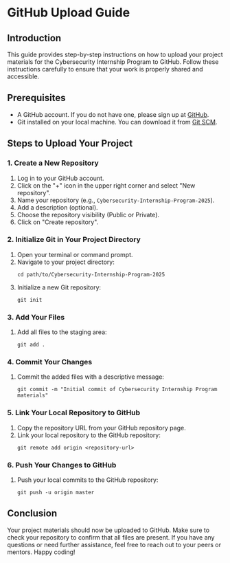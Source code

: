 # GitHub Upload Guide

## Introduction
This guide provides step-by-step instructions on how to upload your project materials for the Cybersecurity Internship Program to GitHub. Follow these instructions carefully to ensure that your work is properly shared and accessible.

## Prerequisites
- A GitHub account. If you do not have one, please sign up at [GitHub](https://github.com).
- Git installed on your local machine. You can download it from [Git SCM](https://git-scm.com/).

## Steps to Upload Your Project

### 1. Create a New Repository
1. Log in to your GitHub account.
2. Click on the "+" icon in the upper right corner and select "New repository".
3. Name your repository (e.g., `Cybersecurity-Internship-Program-2025`).
4. Add a description (optional).
5. Choose the repository visibility (Public or Private).
6. Click on "Create repository".

### 2. Initialize Git in Your Project Directory
1. Open your terminal or command prompt.
2. Navigate to your project directory:
   ```
   cd path/to/Cybersecurity-Internship-Program-2025
   ```
3. Initialize a new Git repository:
   ```
   git init
   ```

### 3. Add Your Files
1. Add all files to the staging area:
   ```
   git add .
   ```

### 4. Commit Your Changes
1. Commit the added files with a descriptive message:
   ```
   git commit -m "Initial commit of Cybersecurity Internship Program materials"
   ```

### 5. Link Your Local Repository to GitHub
1. Copy the repository URL from your GitHub repository page.
2. Link your local repository to the GitHub repository:
   ```
   git remote add origin <repository-url>
   ```

### 6. Push Your Changes to GitHub
1. Push your local commits to the GitHub repository:
   ```
   git push -u origin master
   ```

## Conclusion
Your project materials should now be uploaded to GitHub. Make sure to check your repository to confirm that all files are present. If you have any questions or need further assistance, feel free to reach out to your peers or mentors. Happy coding!
